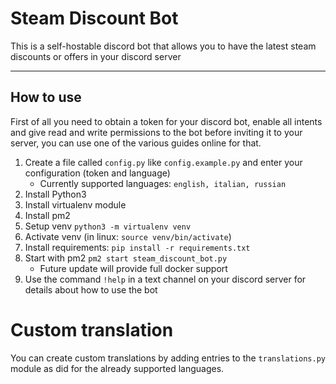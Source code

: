 # Steam Discount Bot  
This is a self-hostable discord bot that allows you to have the latest steam discounts or offers in your discord server

-----
## How to use
First of all you need to obtain a token for your discord bot, enable all intents and give read and write permissions to the bot before inviting it to your server, you can use one of the various guides online for that. 
1. Create a file called `config.py` like `config.example.py` and enter your configuration (token and language)
    - Currently supported languages: `english, italian, russian`
2. Install Python3
3. Install virtualenv module
4. Install pm2
5. Setup venv `python3 -m virtualenv venv`
6. Activate venv (in linux: `source venv/bin/activate`)
7. Install requirements: `pip install -r requirements.txt`
8. Start with pm2 `pm2 start steam_discount_bot.py`
    - Future update will provide full docker support
9. Use the command `!help` in a text channel on your discord server for details about how to use the bot

# Custom translation
You can create custom translations by adding entries to the `translations.py` module as did for the already supported languages.
